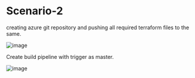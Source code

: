 # Scenario-2

creating azure git repository and pushing all required terraform files to the same.

![image](https://user-images.githubusercontent.com/33865083/124108550-e99ec700-da83-11eb-9acc-c8016eae567b.png)

Create build pipeline with trigger as master.

![image](https://user-images.githubusercontent.com/33865083/124108950-4601e680-da84-11eb-8466-5b94f3ae5ea5.png)
